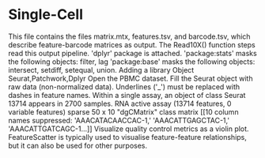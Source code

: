 
# Single-Cell
This file contains the files matrix.mtx, features.tsv, and barcode.tsv, which describe feature-barcode matrices as output. The Read10X() function steps read this output pipeline. 'dplyr' package is attached. 'package:stats' masks the following objects: filter, lag 'package:base' masks the following objects: intersect, setdiff, setequal, union. Adding a library Object Seurat,Patchwork,Dplyr Open the PBMC dataset. Fill the Seurat object with raw data (non-normalized data). Underlines ('_') must be replaced with dashes in feature names. Within a single assay, an object of class Seurat 13714 appears in 2700 samples. RNA active assay (13714 features, 0 variable features) sparse 50 x 10 "dgCMatrix" class matrix [[10 column names suppressed: 'AAACATACAACCAC-1,' 'AAACATTGAGCTAC-1,' 'AAACATTGATCAGC-1...]] Visualize quality control metrics as a violin plot. FeatureScatter is typically used to visualise feature-feature relationships, but it can also be used for other purposes.
